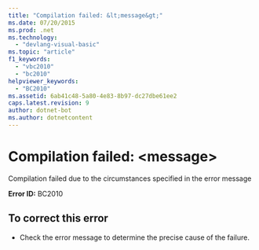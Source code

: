 ```yaml
---
title: "Compilation failed: &lt;message&gt;"
ms.date: 07/20/2015
ms.prod: .net
ms.technology: 
  - "devlang-visual-basic"
ms.topic: "article"
f1_keywords: 
  - "vbc2010"
  - "bc2010"
helpviewer_keywords: 
  - "BC2010"
ms.assetid: 6ab41c48-5a80-4e83-8b97-dc27dbe61ee2
caps.latest.revision: 9
author: dotnet-bot
ms.author: dotnetcontent
---
```

# Compilation failed: &lt;message&gt;
Compilation failed due to the circumstances specified in the error message  
  
 **Error ID:** BC2010  
  
## To correct this error  
  
-   Check the error message to determine the precise cause of the failure.  
  
 
